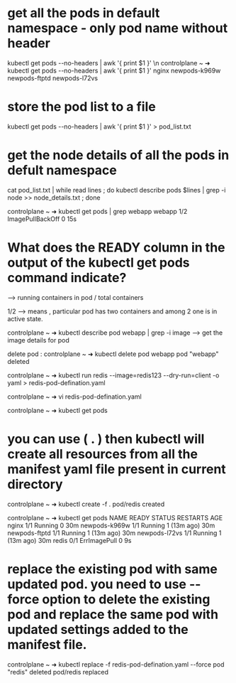 # get all the pods in default namespace - only pod name without header
kubectl get pods --no-headers | awk '{ print $1 }'
\n
controlplane ~ ➜  kubectl get pods --no-headers | awk '{ print $1 }'
nginx
newpods-k969w
newpods-ftptd
newpods-l72vs

# store the pod list to a file 
kubectl get pods --no-headers | awk '{ print $1 }' > pod_list.txt

# get the node details of all the pods in defult namespace 

cat pod_list.txt | while read lines ; do kubectl describe pods $lines | grep -i node >> node_details.txt ; done
                        
                             
controlplane ~ ➜  kubectl get pods | grep webapp
webapp          1/2     ImagePullBackOff   0               15s

# What does the READY column in the output of the kubectl get pods command indicate?
--> running containers in pod / total containers

1/2 --> means , particular pod has two containers and among 2 one is in active state.

controlplane ~ ➜  kubectl describe pod webapp | grep -i image  --> get the image details for pod

delete pod : 
controlplane ~ ➜  kubectl delete pod webapp
pod "webapp" deleted

controlplane ~ ➜  kubectl run redis --image=redis123 --dry-run=client -o yaml > redis-pod-defination.yaml

controlplane ~ ➜  vi redis-pod-defination.yaml 

controlplane ~ ➜  kubectl get pods


# you can use ( . ) then kubectl will create all resources from all the manifest yaml file present in current directory
controlplane ~ ➜  kubectl create -f .
pod/redis created

controlplane ~ ➜  kubectl get pods
NAME            READY   STATUS         RESTARTS      AGE
nginx           1/1     Running        0             30m
newpods-k969w   1/1     Running        1 (13m ago)   30m
newpods-ftptd   1/1     Running        1 (13m ago)   30m
newpods-l72vs   1/1     Running        1 (13m ago)   30m
redis           0/1     ErrImagePull   0             9s

# replace the existing pod with same updated pod. you need to use --force option to delete the existing pod and replace the same pod with updated settings added to the manifest file.
controlplane ~ ➜  kubectl replace -f redis-pod-defination.yaml --force
pod "redis" deleted
pod/redis replaced
